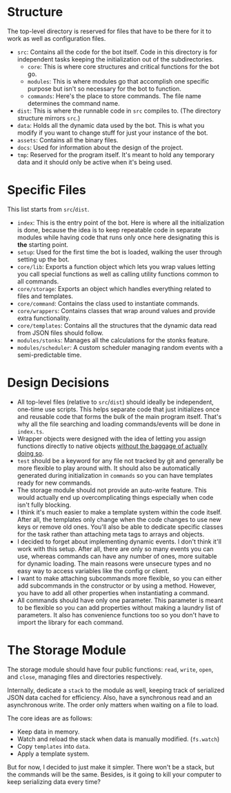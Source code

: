 # Structure
The top-level directory is reserved for files that have to be there for it to work as well as configuration files.
- `src`: Contains all the code for the bot itself. Code in this directory is for independent tasks keeping the initialization out of the subdirectories.
	- `core`: This is where core structures and critical functions for the bot go.
	- `modules`: This is where modules go that accomplish one specific purpose but isn't so necessary for the bot to function.
	- `commands`: Here's the place to store commands. The file name determines the command name.
- `dist`: This is where the runnable code in `src` compiles to. (The directory structure mirrors `src`.)
- `data`: Holds all the dynamic data used by the bot. This is what you modify if you want to change stuff for just your instance of the bot.
- `assets`: Contains all the binary files.
- `docs`: Used for information about the design of the project.
- `tmp`: Reserved for the program itself. It's meant to hold any temporary data and it should only be active when it's being used.

# Specific Files
This list starts from `src`/`dist`.
- `index`: This is the entry point of the bot. Here is where all the initialization is done, because the idea is to keep repeatable code in separate modules while having code that runs only once here designating this is **the** starting point.
- `setup`: Used for the first time the bot is loaded, walking the user through setting up the bot.
- `core/lib`: Exports a function object which lets you wrap values letting you call special functions as well as calling utility functions common to all commands.
- `core/storage`: Exports an object which handles everything related to files and templates.
- `core/command`: Contains the class used to instantiate commands.
- `core/wrappers`: Contains classes that wrap around values and provide extra functionality.
- `core/templates`: Contains all the structures that the dynamic data read from JSON files should follow.
- `modules/stonks`: Manages all the calculations for the stonks feature.
- `modules/scheduler`: A custom scheduler managing random events with a semi-predictable time.

# Design Decisions
- All top-level files (relative to `src`/`dist`) should ideally be independent, one-time use scripts. This helps separate code that just initializes once and reusable code that forms the bulk of the main program itself. That's why all the file searching and loading commands/events will be done in `index.ts`.
- Wrapper objects were designed with the idea of letting you assign functions directly to native objects [without the baggage of actually doing so](https://developer.mozilla.org/en-US/docs/Web/JavaScript/The_performance_hazards_of__%5B%5BPrototype%5D%5D_mutation).
- `test` should be a keyword for any file not tracked by git and generally be more flexible to play around with. It should also be automatically generated during initialization in `commands` so you can have templates ready for new commands.
- The storage module should not provide an auto-write feature. This would actually end up overcomplicating things especially when code isn't fully blocking.
- I think it's much easier to make a template system within the code itself. After all, the templates only change when the code changes to use new keys or remove old ones. You'll also be able to dedicate specific classes for the task rather than attaching meta tags to arrays and objects.
- I decided to forget about implementing dynamic events. I don't think it'll work with this setup. After all, there are only so many events you can use, whereas commands can have any number of ones, more suitable for dynamic loading. The main reasons were unsecure types and no easy way to access variables like the config or client.
- I want to make attaching subcommands more flexible, so you can either add subcommands in the constructor or by using a method. However, you have to add all other properties when instantiating a command.
- All commands should have only one parameter. This parameter is meant to be flexible so you can add properties without making a laundry list of parameters. It also has convenience functions too so you don't have to import the library for each command.

# The Storage Module
The storage module should have four public functions: `read`, `write`, `open`, and `close`, managing files and directories respectively.

Internally, dedicate a `stack` to the module as well, keeping track of serialized JSON data cached for efficiency. Also, have a synchronous read and an asynchronous write. The order only matters when waiting on a file to load.

The core ideas are as follows:
- Keep data in memory.
- Watch and reload the stack when data is manually modified. (`fs.watch`)
- Copy `templates` into `data`.
- Apply a template system.

But for now, I decided to just make it simpler. There won't be a stack, but the commands will be the same. Besides, is it going to kill your computer to keep serializing data every time?